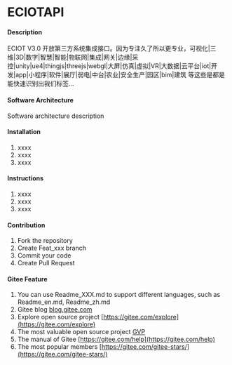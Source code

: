 # ECIOTAPI

#### Description
ECIOT V3.0 开放第三方系统集成接口。因为专注久了所以更专业，可视化|三维|3D|数字|智慧|智能|物联网|集成|网关|边缘|采控|unity|ue4|thingjs|threejs|webgl|大屏|仿真|虚拟|VR|大数据|云平台|iot|开发|app|小程序|软件|展厅|弱电|中台|农业|安全生产|园区|bim|建筑 等这些是都是能快速识别出我们标签...

#### Software Architecture
Software architecture description

#### Installation

1.  xxxx
2.  xxxx
3.  xxxx

#### Instructions

1.  xxxx
2.  xxxx
3.  xxxx

#### Contribution

1.  Fork the repository
2.  Create Feat_xxx branch
3.  Commit your code
4.  Create Pull Request


#### Gitee Feature

1.  You can use Readme\_XXX.md to support different languages, such as Readme\_en.md, Readme\_zh.md
2.  Gitee blog [blog.gitee.com](https://blog.gitee.com)
3.  Explore open source project [https://gitee.com/explore](https://gitee.com/explore)
4.  The most valuable open source project [GVP](https://gitee.com/gvp)
5.  The manual of Gitee [https://gitee.com/help](https://gitee.com/help)
6.  The most popular members  [https://gitee.com/gitee-stars/](https://gitee.com/gitee-stars/)
